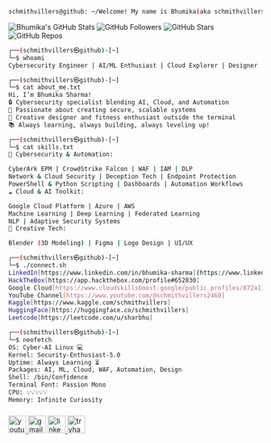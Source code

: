 ```bash
schmithvillers@github: ~/Welcome! My name is Bhumika(aka schmithvillers)
```
![Bhumika's GitHub Stats](https://github-readme-stats.vercel.app/api?username=BhumikaSharma&show_icons=true&theme=radical)
![GitHub Followers](https://img.shields.io/github/followers/BhumikaSharma?label=Followers&style=flat-square&color=00FF00&logo=github)
![GitHub Stars](https://img.shields.io/github/stars/BhumikaSharma?label=Stars&style=flat-square&color=00FF00&logo=github)
![GitHub Repos](https://img.shields.io/badge/Public%20Repos-42-brightgreen?style=flat-square)

```bash
┌──(schmithvillers㉿github)-[~]
└─$ whoami
Cybersecurity Engineer | AI/ML Enthusiast | Cloud Explorer | Designer | Fitness Lover

┌──(schmithvillers㉿github)-[~]
└─$ cat about_me.txt
Hi, I’m Bhumika Sharma!
🔒 Cybersecurity specialist blending AI, Cloud, and Automation
🚀 Passionate about creating secure, scalable systems
🎨 Creative designer and fitness enthusiast outside the terminal
📚 Always learning, always building, always leveling up!

┌──(schmithvillers㉿github)-[~]
└─$ cat skills.txt
🔐 Cybersecurity & Automation:

CyberArk EPM | CrowdStrike Falcon | WAF | IAM | DLP
Network & Cloud Security | Deception Tech | Endpoint Protection
PowerShell & Python Scripting | Dashboards | Automation Workflows
☁️ Cloud & AI Toolkit:

Google Cloud Platform | Azure | AWS
Machine Learning | Deep Learning | Federated Learning
NLP | Adaptive Security Systems
🎨 Creative Tech:

Blender (3D Modeling) | Figma | Logo Design | UI/UX

┌──(schmithvillers㉿github)-[~]
└─$ ./connect.sh
LinkedIn[https://www.linkedin.com/in/bhumika-sharma](https://www.linkedin.com/in/bhumikasharma542/)]
HackTheBox[https://app.hackthebox.com/profile#652830]
Google Cloud[https://www.cloudskillsboost.google/public_profiles/872a1138-8b66-4dda-954a-b96f12721b28]
YouTube Channel[https://www.youtube.com/@schmithvillers2460]
Kaggle[https://www.kaggle.com/schmithvillers]
HuggingFace[https://huggingface.co/schmithvillers]
Leetcode[https://leetcode.com/u/sharbhu]

┌──(schmithvillers㉿github)-[~]
└─$ neofetch
OS: Cyber-AI Linux 💻
Kernel: Security-Enthusiast-5.0
Uptime: Always Learning ⏳
Packages: AI, ML, Cloud, WAF, Automation, Design
Shell: /bin/Confidence
Terminal Font: Passion Mono
CPU: 💡💡💡💡💡
Memory: Infinite Curiosity

```

###

<div align="left">
  <a href="https://www.youtube.com/@schmithvillers2460" target="_blank">
    <img src="https://img.shields.io/static/v1?message=Youtube&logo=youtube&label=&color=000000&logoColor=white&labelColor=&style=for-the-badge" height="35" alt="youtube logo"  />
  </a>
  <img src="https://img.shields.io/static/v1?message=bhumikas0405@gmail.com&logo=gmail&label=&color=000000&logoColor=white&labelColor=&style=for-the-badge" height="35" alt="gmail logo"  />
  <a href="https://www.linkedin.com/in/bhumikasharma542/" target="_blank">
    <img src="https://img.shields.io/static/v1?message=LinkedIn&logo=linkedin&label=&color=000000&logoColor=white&labelColor=&style=for-the-badge" height="35" alt="linkedin logo"  />
  </a>
  <a href="https://tryhackme.com/p/sharbhu" target="_blank">
    <img src="https://img.shields.io/static/v1?message=TryHackMe&logo=tryhackme&label=&color=000000&logoColor=white&labelColor=&style=for-the-badge" height="35" alt="tryhackme logo"  />
  </a>
</div>
